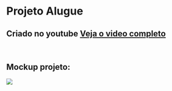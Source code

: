 # Projeto Alugue
## Criado no youtube [Veja o video completo](https://youtu.be/cYz4bVvfPVk)

<br>

## Mockup projeto:
![](https://i.ibb.co/1L91SJv/mockup.png)
